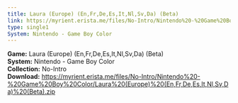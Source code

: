 ```yaml
---
title: Laura (Europe) (En,Fr,De,Es,It,Nl,Sv,Da) (Beta)
link: https://myrient.erista.me/files/No-Intro/Nintendo%20-%20Game%20Boy%20Color/Laura%20(Europe)%20(En,Fr,De,Es,It,Nl,Sv,Da)%20(Beta).zip
type: single1
System: Nintendo - Game Boy Color
---
```

<b>Game:</b> Laura (Europe) (En,Fr,De,Es,It,Nl,Sv,Da) (Beta)<br>
<b>System:</b> Nintendo - Game Boy Color<br>
<b>Collection:</b> No-Intro<br>
<b>Download:</b> https://myrient.erista.me/files/No-Intro/Nintendo%20-%20Game%20Boy%20Color/Laura%20(Europe)%20(En,Fr,De,Es,It,Nl,Sv,Da)%20(Beta).zip